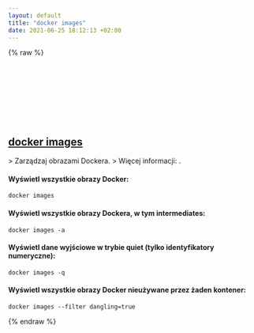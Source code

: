 ```yaml
---
layout: default
title: "docker images"
date: 2021-06-25 18:12:13 +02:00
---
```

{% raw %}
<h2 id="docker-images">
  <a href="/pl/common/docker-images.html">docker images</a> <a href="#docker-images"><svg class="icon">
    <use href="/assets/images/unicode_sprite.svg#link" />
  </svg></a>
</h2>
> Zarządzaj obrazami Dockera.
> Więcej informacji: <https://docs.docker.com/engine/reference/commandline/images/>.

#### Wyświetl wszystkie obrazy Docker:
```shell
docker images
```
#### Wyświetl wszystkie obrazy Dockera, w tym intermediates:
```shell
docker images -a
```
#### Wyświetl dane wyjściowe w trybie quiet (tylko identyfikatory numeryczne):
```shell
docker images -q
```
#### Wyświetl wszystkie obrazy Docker nieużywane przez żaden kontener:
```shell
docker images --filter dangling=true
```
{% endraw %}
